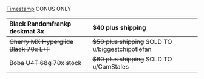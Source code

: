 [Timestamp](https://imgur.com/gallery/9cTwmGl) CONUS ONLY

|Black Randomfrankp deskmat 3x|$40 plus shipping|
|:-|:-|
|~~Cherry MX Hyperglide Black 70x L+F~~|~~$50 plus shipping~~ SOLD TO u/biggestchipotlefan|
|~~Boba U4T 68g 70x stock~~|~~$60 plus shipping~~ SOLD TO u/CamStales|
